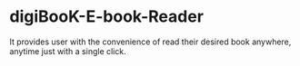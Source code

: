 # digiBooK-E-book-Reader
It provides user with the convenience of read their desired book anywhere, anytime just with a single click.

